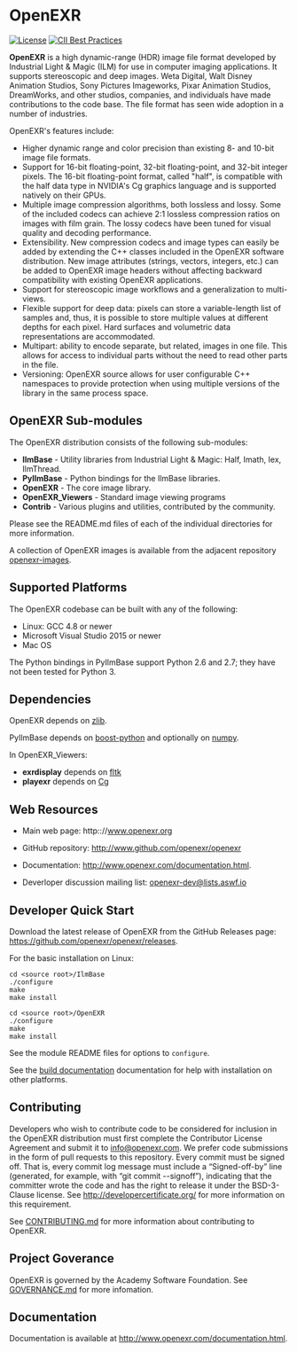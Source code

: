 # OpenEXR

[![License](https://img.shields.io/badge/License-BSD%203%20Clause-blue.svg)](LICENSE.md)
[![CII Best Practices](https://bestpractices.coreinfrastructure.org/projects/2799/badge)](https://bestpractices.coreinfrastructure.org/projects/2799)

**OpenEXR** is a high dynamic-range (HDR) image file format developed
by Industrial Light & Magic (ILM) for use in computer imaging
applications. It supports stereoscopic and deep images.  Weta Digital,
Walt Disney Animation Studios, Sony Pictures Imageworks, Pixar
Animation Studios, DreamWorks, and other studios, companies, and
individuals have made contributions to the code base. The file format
has seen wide adoption in a number of industries.

OpenEXR's features include:

* Higher dynamic range and color precision than existing 8- and 10-bit
  image file formats.
* Support for 16-bit floating-point, 32-bit floating-point, and
  32-bit integer pixels. The 16-bit floating-point format, called "half",
  is compatible with the half data type in NVIDIA's Cg graphics language
  and is supported natively on their GPUs.
* Multiple image compression algorithms, both lossless and lossy. Some of
  the included codecs can achieve 2:1 lossless compression ratios on images
  with film grain.  The lossy codecs have been tuned for visual quality and
  decoding performance.
* Extensibility. New compression codecs and image types can easily be added
  by extending the C++ classes included in the OpenEXR software distribution.
  New image attributes (strings, vectors, integers, etc.) can be added to
  OpenEXR image headers without affecting backward compatibility with
  existing OpenEXR applications. 
* Support for stereoscopic image workflows and a generalization
  to multi-views.
* Flexible support for deep data: pixels can store a variable-length list
  of samples and, thus, it is possible to store multiple values at different
  depths for each pixel. Hard surfaces and volumetric data representations
  are accommodated.
* Multipart: ability to encode separate, but related, images in one file.
  This allows for access to individual parts without the need to read other
  parts in the file.
* Versioning: OpenEXR source allows for user configurable C++
  namespaces to provide protection when using multiple versions of the
  library in the same process space.

## OpenEXR Sub-modules

The OpenEXR distribution consists of the following sub-modules:

* **IlmBase** - Utility libraries from Industrial Light & Magic: Half, Imath, Iex, IlmThread.
* **PyIlmBase** - Python bindings for the IlmBase libraries.
* **OpenEXR** - The core image library.
* **OpenEXR_Viewers** - Standard image viewing programs
* **Contrib** - Various plugins and utilities, contributed by the community.
    
Please see the README.md files of each of the individual directories for more information.

A collection of OpenEXR images is available from the adjacent repository
[openexr-images](https://github.com/openexr/openexr-images).

## Supported Platforms

The OpenEXR codebase can be built with any of the following:

* Linux: GCC 4.8 or newer
* Microsoft Visual Studio 2015 or newer
* Mac OS

The Python bindings in PyIlmBase support Python 2.6 and 2.7; they have
not been tested for Python 3.

## Dependencies

OpenEXR depends on [zlib](https://zlib.net).

PyIlmBase depends on [boost-python](https://github.com/boostorg/python) and
optionally on [numpy](http://www.numpy.org).

In OpenEXR_Viewers:

* **exrdisplay** depends on [fltk](http://www.fltk.org/index.php)
* **playexr** depends on [Cg](https://developer.nvidia.com/cg-toolkit)

## Web Resources

* Main web page: http:://www.openexr.org

* GitHub repository: http://www.github.com/openexr/openexr

* Documentation: http://www.openexr.com/documentation.html.

* Deverloper discussion mailing list: [openexr-dev@lists.aswf.io](https://lists.aswf.io/g/openexr-dev)

## Developer Quick Start

Download the latest release of OpenEXR from the GitHub Releases page:
https://github.com/openexr/openexr/releases.

For the basic installation on Linux:

    cd <source root>/IlmBase
    ./configure
    make
    make install

    cd <source root>/OpenEXR
    ./configure
    make 
    make install

See the module README files for options to ``configure``.

See the [build documentation](INSTALL.md) documentation for help with
installation on other platforms.

## Contributing

Developers who wish to contribute code to be considered for inclusion
in the OpenEXR distribution must first complete the Contributor
License Agreement and submit it to info@openexr.com. We prefer code
submissions in the form of pull requests to this repository. Every
commit must be signed off. That is, every commit log message must
include a “Signed-off-by” line (generated, for example, with “git
commit --signoff”), indicating that the committer wrote the code and
has the right to release it under the BSD-3-Clause license. See
http://developercertificate.org/ for more information on this
requirement.

See [CONTRIBUTING.md](CONTRIBUTING.md) for more information about
contributing to OpenEXR.

## Project Goverance

OpenEXR is governed by the Academy Software Foundation. See
[GOVERNANCE.md](GOVERNANCE.md) for more infomation.

## Documentation

Documentation is available at http://www.openexr.com/documentation.html.


